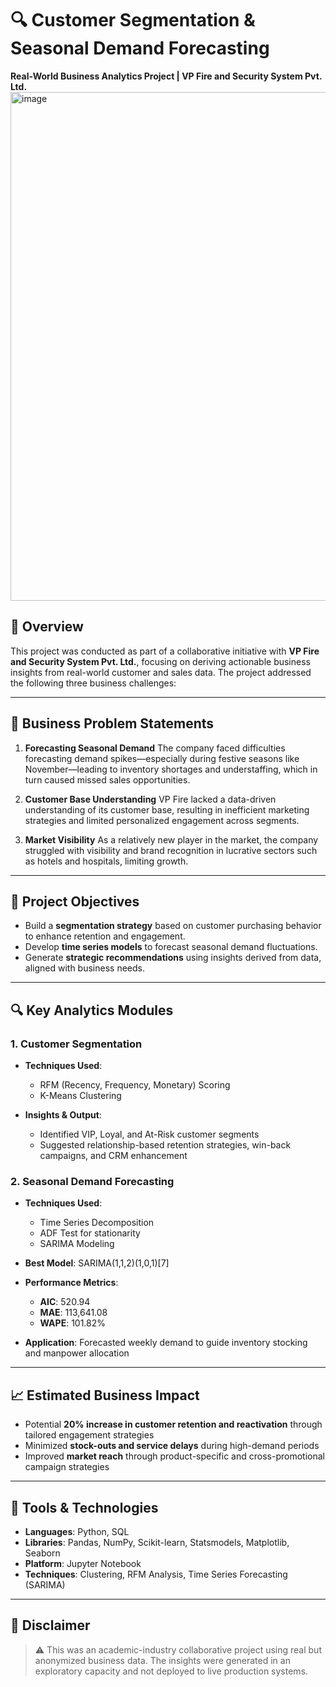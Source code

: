 # 🔍 Customer Segmentation & Seasonal Demand Forecasting

**Real-World Business Analytics Project | VP Fire and Security System Pvt. Ltd.**
<img width="814" alt="image" src="https://github.com/user-attachments/assets/ba3821d0-d8a5-49b1-bea5-6ce0e3402653" />


## 📌 Overview

This project was conducted as part of a collaborative initiative with **VP Fire and Security System Pvt. Ltd.**, focusing on deriving actionable business insights from real-world customer and sales data. The project addressed the following three business challenges:

---

## 🧩 Business Problem Statements

1. **Forecasting Seasonal Demand**
   The company faced difficulties forecasting demand spikes—especially during festive seasons like November—leading to inventory shortages and understaffing, which in turn caused missed sales opportunities.

2. **Customer Base Understanding**
   VP Fire lacked a data-driven understanding of its customer base, resulting in inefficient marketing strategies and limited personalized engagement across segments.

3. **Market Visibility**
   As a relatively new player in the market, the company struggled with visibility and brand recognition in lucrative sectors such as hotels and hospitals, limiting growth.

---

## 🎯 Project Objectives

* Build a **segmentation strategy** based on customer purchasing behavior to enhance retention and engagement.
* Develop **time series models** to forecast seasonal demand fluctuations.
* Generate **strategic recommendations** using insights derived from data, aligned with business needs.

---

## 🔍 Key Analytics Modules

### 1. Customer Segmentation

* **Techniques Used**:

  * RFM (Recency, Frequency, Monetary) Scoring
  * K-Means Clustering
* **Insights & Output**:

  * Identified VIP, Loyal, and At-Risk customer segments
  * Suggested relationship-based retention strategies, win-back campaigns, and CRM enhancement

### 2. Seasonal Demand Forecasting

* **Techniques Used**:

  * Time Series Decomposition
  * ADF Test for stationarity
  * SARIMA Modeling
* **Best Model**: SARIMA(1,1,2)(1,0,1)\[7]
* **Performance Metrics**:

  * **AIC**: 520.94
  * **MAE**: 113,641.08
  * **WAPE**: 101.82%
* **Application**: Forecasted weekly demand to guide inventory stocking and manpower allocation

---

## 📈 Estimated Business Impact

* Potential **20% increase in customer retention and reactivation** through tailored engagement strategies
* Minimized **stock-outs and service delays** during high-demand periods
* Improved **market reach** through product-specific and cross-promotional campaign strategies

---

## 🧰 Tools & Technologies

* **Languages**: Python, SQL
* **Libraries**: Pandas, NumPy, Scikit-learn, Statsmodels, Matplotlib, Seaborn
* **Platform**: Jupyter Notebook
* **Techniques**: Clustering, RFM Analysis, Time Series Forecasting (SARIMA)

---

## 📌 Disclaimer

> ⚠️ This was an academic-industry collaborative project using real but anonymized business data.
> The insights were generated in an exploratory capacity and not deployed to live production systems.
